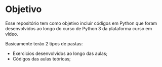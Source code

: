 # Objetivo

Esse repositório tem como objetivo incluir códigos em Python que foram desenvolvidos ao longo do curso de Python 3 da plataforma curso em vídeo.

Basicamente terão 2 tipos de pastas:
- Exercicios desenvolvidos ao longo das aulas;
- Códigos das aulas teóricas;